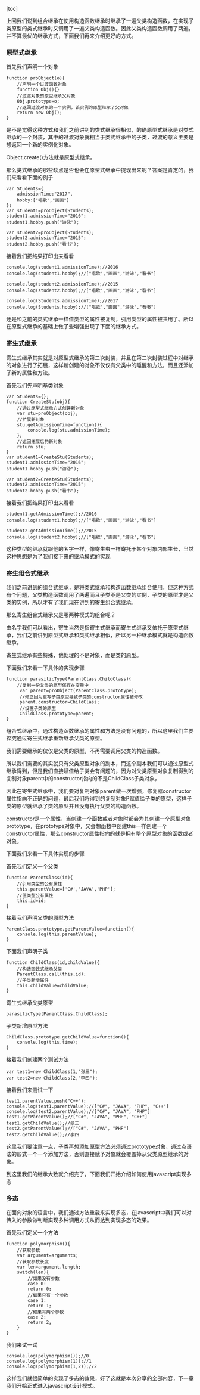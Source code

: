 [toc]

上回我们说到组合继承在使用构造函数继承时继承了一遍父类构造函数，在实现子类原型的类式继承时又调用了一遍父类构造函数。因此父类构造函数调用了两遍，并不算最优的继承方式，下面我们再来介绍更好的方式。

### 原型式继承

首先我们声明一个对象

```
function proObject(o){
    //声明一个过渡函数对象
    function Obj(){}
    //过渡对象的原型继承父对象
    Obj.prototype=o;
    //返回过渡对象的一个实例，该实例的原型继承了父对象
    return new Obj();
}
```

是不是觉得这种方式和我们之前讲到的类式继承很相似，的确原型式继承是对类式继承的一个封装，其中的过渡对象就相当于类式继承中的子类，过渡的意义主要是想返回一个新的实例化对象。

Object.create()方法就是原型式继承。

那么类式继承的那些缺点是否也会在原型式继承中提现出来呢？答案是肯定的，我们来看看下面的例子

```
var Students={
    admissionTime:"2017",
    hobby:["唱歌","画画"]
};
var student1=proObject(Students);
student1.admissionTime="2016";
student1.hobby.push("游泳");

var student2=proObject(Students);
student2.admissionTime="2015";
student2.hobby.push("看书");
```

接着我们把结果打印出来看看

```
console.log(student1.admissionTime);//2016
console.log(student1.hobby);//["唱歌","画画","游泳","看书"]

console.log(student2.admissionTime);//2015
console.log(student2.hobby);//["唱歌","画画","游泳","看书"]

console.log(Students.admissionTime);//2017
console.log(Students.hobby);//["唱歌","画画","游泳","看书"]
```

还是和之前的类式继承一样值类型的属性被复制，引用类型的属性被共用了。所以在原型式继承的基础上做了些增强出现了下面的继承方式。

### 寄生式继承

寄生式继承其实就是对原型式继承的第二次封装，并且在第二次封装过程中对继承的对象进行了拓展，这样新创建的对象不仅仅有父类中的睡醒和方法，而且还添加了新的属性和方法。

首先我们先声明基类对象

```
var Students={};
function CreateStu(obj){
    //通过原型式继承方式创建新对象
    var stu=proObject(obj);
    //扩展新对象
    stu.getAdmissionTime=function(){
        console.log(stu.admissionTime);
    };
    //返回拓展后的新对象
    return stu;
}
var student1=CreateStu(Students);
student1.admissionTime="2016";
student1.hobby.push("游泳");

var student2=CreateStu(Students);
student2.admissionTime="2015";
student2.hobby.push("看书");
```

接着我们把结果打印出来看看

```
student1.getAdmissionTime();//2016
console.log(student1.hobby);//["唱歌","画画","游泳","看书"]

student2.getAdmissionTime();//2015
console.log(student2.hobby);//["唱歌","画画","游泳","看书"]
```

这种类型的继承就跟他的名字一样，像寄生虫一样寄托于某个对象内部生长，当然这种思想是为了我们接下来的继承模式的实现

### 寄生组合式继承

我们之前讲到的组合式继承，是将类式继承和构造函数继承组合使用，但这种方式有个问题，父类构造函数调用了两遍而且子类不是父类的实例，子类的原型才是父类的实例，所以才有了我们现在讲到的寄生组合式继承。

那么寄生组合式继承又是哪两种模式的组合呢？

由名字我们可以看出，寄生当然是指寄生式继承而寄生式继承又依托于原型式继承，我们之前讲到原型式继承和类式继承相似，所以另一种继承模式就是构造函数继承。

寄生式继承有些特殊，他处理的不是对象，而是类的原型。

下面我们来看一下具体的实现步骤

```
function parasiticType(ParentClass,ChildClass){
    //复制一份父类的原型保存在变量中
     var parent=proObject(ParentClass.prototype);
     //修正因为重写子类原型导致子类的constructor属性被修改
     parent.constructor=ChildClass;
     //设置子类的原型
     ChildClass.prototype=parent;
}
```

组合式继承中，通过构造函数继承的属性和方法是没有问题的，所以这里我们主要探究通过寄生式继承重新继承父类的原型。

我们需要继承的仅仅是父类的原型，不再需要调用父类的构造函数。

所以我们需要的其实就只有父类原型对象的副本，而这个副本我们可以通过原型式继承得到，但是我们直接赋值给子类会有问题的，因为对父类原型对象复制得到的复制对象parent中的constructor指向的不是ChildClass子类对象，

因此在寄生式继承中，我们要对复制对象parent做一次增强，修复器constructor属性指向不正确的问题，最后我们将得到的复制对象P赋值给子类的原型，这样子类的原型就继承了类的原型并且没有执行父类的构造函数。

constructor是一个属性，当创建一个函数或者对象时都会为其创建一个原型对象prototype，在prototype对象中，又会想函数中创建this一样创建一个constructor属性，那么constructor属性指向的就是拥有整个原型对象的函数或者对象。

下面我们来看一下具体实现的步骤

首先我们定义一个父类

```
function ParentClass(id){
    //引用类型的公有属性
    this.parentValue=['C#','JAVA','PHP'];
    //值类型公有属性
    this.id=id;
}
```

接着我们声明父类的原型方法

```
ParentClass.prototype.getParentValue=function(){
    console.log(this.parentValue);
}
```

下面我们声明子类

```
function ChildClass(id,childValue){
    //构造函数式继承父类
    ParentClass.call(this,id);
    //子类新增属性
    this.childValue=childValue;
}
```

寄生式继承父类原型

```
parasiticType(ParentClass,ChildClass);
```

子类新增原型方法

```
ChildClass.prototype.getChildValue=function(){
    console.log(this.time);
}
```

接着我们创建两个测试方法

```
var test1=new ChildClass(1,"张三");
var test2=new ChildClass(2,"李四");
```

接着我们来测试一下

```
test1.parentValue.push("C++");
console.log(test1.parentValue);//["C#", "JAVA", "PHP", "C++"]
console.log(test2.parentValue);//["C#", "JAVA", "PHP"]
test1.getParentValue();//["C#", "JAVA", "PHP", "C++"]
test1.getChildValue();//张三
test2.getParentValue();//["C#", "JAVA", "PHP"]
test2.getChildValue();//李四
```

这里我们要注意一点，子类再想添加原型方法必须通过prototype对象，通过点语法的形式一个一个添加方法，否则直接赋予对象就会覆盖掉从父类原型继承的对象。

到这里我们的继承大致就介绍完了，下面我们开始介绍如何使用javascript实现多态

### 多态
在面向对象的语言中，我们通过方法重载来实现多态，在javascript中我们可以对传入的参数做判断实现多种调用方式从而达到实现多态的效果。

首先我们定义一个方法

```
function polymorphism(){
    //获取参数
    var argument=arguments;
    //获取参数长度
    var len=argument.length;
    switch(len){
        //如果没有参数
        case 0:
        return 0;
        //如果只有一个参数
        case 1:
        return 1;
        //如果有两个参数
        case 2:
        return 2;
    }
}
```

我们来试一试

```
console.log(polymorphism());//0
console.log(polymorphism(1));//1
console.log(polymorphism(1,2));//2
```

这样我们就很简单的实现了多态的效果，好了这就是本次分享的全部内容，下一章我们开始正式进入javascript设计模式。